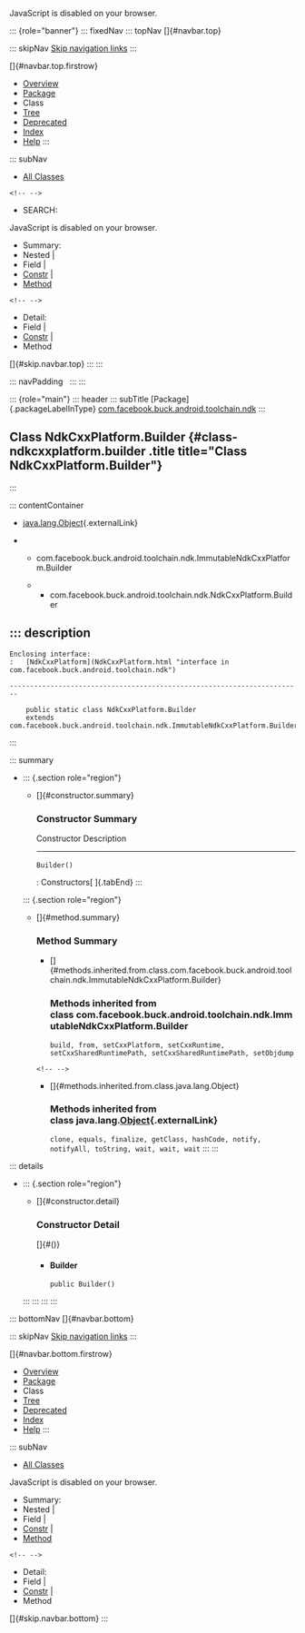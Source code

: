 <div>

JavaScript is disabled on your browser.

</div>

::: {role="banner"}
::: fixedNav
::: topNav
[]{#navbar.top}

::: skipNav
[Skip navigation links](#skip.navbar.top "Skip navigation links")
:::

[]{#navbar.top.firstrow}

-   [Overview](../../../../../../index.html)
-   [Package](package-summary.html)
-   Class
-   [Tree](package-tree.html)
-   [Deprecated](../../../../../../deprecated-list.html)
-   [Index](../../../../../../index-all.html)
-   [Help](../../../../../../help-doc.html)
:::

::: subNav
-   [All Classes](../../../../../../allclasses.html)

```{=html}
<!-- -->
```
-   SEARCH:

<div>

<div>

JavaScript is disabled on your browser.

</div>

</div>

<div>

-   Summary: 
-   Nested \| 
-   Field \| 
-   [Constr](#constructor.summary) \| 
-   [Method](#method.summary)

```{=html}
<!-- -->
```
-   Detail: 
-   Field \| 
-   [Constr](#constructor.detail) \| 
-   Method

</div>

[]{#skip.navbar.top}
:::
:::

::: navPadding
 
:::
:::

::: {role="main"}
::: header
::: subTitle
[Package]{.packageLabelInType} [com.facebook.buck.android.toolchain.ndk](package-summary.html)
:::

## Class NdkCxxPlatform.Builder {#class-ndkcxxplatform.builder .title title="Class NdkCxxPlatform.Builder"}
:::

::: contentContainer
-   [java.lang.Object](http://docs.oracle.com/javase/7/docs/api/java/lang/Object.html?is-external=true "class or interface in java.lang"){.externalLink}

-   -   com.facebook.buck.android.toolchain.ndk.ImmutableNdkCxxPlatform.Builder

    -   -   com.facebook.buck.android.toolchain.ndk.NdkCxxPlatform.Builder

::: description
-   

    Enclosing interface:
    :   [NdkCxxPlatform](NdkCxxPlatform.html "interface in com.facebook.buck.android.toolchain.ndk")

    ------------------------------------------------------------------------

        public static class NdkCxxPlatform.Builder
        extends com.facebook.buck.android.toolchain.ndk.ImmutableNdkCxxPlatform.Builder
:::

::: summary
-   ::: {.section role="region"}
    -   []{#constructor.summary}

        ### Constructor Summary

          Constructor   Description
          ------------- -------------
          `Builder()`    

          : Constructors[ ]{.tabEnd}
    :::

    ::: {.section role="region"}
    -   []{#method.summary}

        ### Method Summary

        -   []{#methods.inherited.from.class.com.facebook.buck.android.toolchain.ndk.ImmutableNdkCxxPlatform.Builder}

            ### Methods inherited from class com.facebook.buck.android.toolchain.ndk.ImmutableNdkCxxPlatform.Builder

            `build, from, setCxxPlatform, setCxxRuntime, setCxxSharedRuntimePath, setCxxSharedRuntimePath, setObjdump`

        ```{=html}
        <!-- -->
        ```
        -   []{#methods.inherited.from.class.java.lang.Object}

            ### Methods inherited from class java.lang.[Object](http://docs.oracle.com/javase/7/docs/api/java/lang/Object.html?is-external=true "class or interface in java.lang"){.externalLink}

            `clone, equals, finalize, getClass, hashCode, notify, notifyAll, toString, wait, wait, wait`
    :::
:::

::: details
-   ::: {.section role="region"}
    -   []{#constructor.detail}

        ### Constructor Detail

        []{#<init>()}

        -   #### Builder

                public Builder()
    :::
:::
:::
:::

::: bottomNav
[]{#navbar.bottom}

::: skipNav
[Skip navigation links](#skip.navbar.bottom "Skip navigation links")
:::

[]{#navbar.bottom.firstrow}

-   [Overview](../../../../../../index.html)
-   [Package](package-summary.html)
-   Class
-   [Tree](package-tree.html)
-   [Deprecated](../../../../../../deprecated-list.html)
-   [Index](../../../../../../index-all.html)
-   [Help](../../../../../../help-doc.html)
:::

::: subNav
-   [All Classes](../../../../../../allclasses.html)

<div>

<div>

JavaScript is disabled on your browser.

</div>

</div>

<div>

-   Summary: 
-   Nested \| 
-   Field \| 
-   [Constr](#constructor.summary) \| 
-   [Method](#method.summary)

```{=html}
<!-- -->
```
-   Detail: 
-   Field \| 
-   [Constr](#constructor.detail) \| 
-   Method

</div>

[]{#skip.navbar.bottom}
:::
